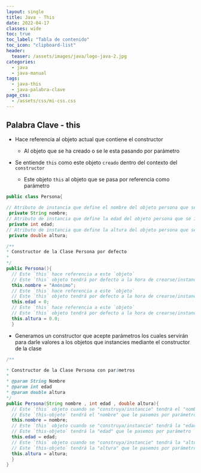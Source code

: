```yaml
---
layout: single
title: Java - This
date: 2022-04-17
classes: wide
toc: true
toc_label: "Tabla de contenido"
toc_icon: "clipboard-list"
header:
  teaser: /assets/images/java/logo-java-2.jpg
categories:
  - java
  - java-manual
tags:
  - java-this
  - java-palabra-clave
page_css: 
  - /assets/css/mi-css.css
---
```


## Palabra Clave - this

* Hace referencia al objeto actual que contiene el constructor
  * Al objeto que se ha creado o se le esta pasando por parámetro

* Se entiende ``this`` como este objeto ``creado`` dentro del contexto del ``constructor``
  * Este objeto ``this`` al objeto que se pasa por referencia como parámetro

```java
public class Persona{

// Atributo de instancia que define el nombre del objeto persona que se instancie
 private String nombre;
// Atributo de instancia que define la edad del objeto persona que se instancie
 private int edad;
// Atributo de instancia que define la altura del objeto persona que se instancie
 private double altura;

/**
* Constructor de la Clase Persona por defecto
* 
*/
public Persona(){
  // Este `this` hace referencia a este `objeto` 
  // Este `this` objeto tendrá por defecto a la hora de crearse/instanciarse tendra el nombre de "Anónimo"
  this.nombre = "Anónimo";
  // Este `this` hace referencia a este `objeto` 
  // Este `this` objeto tendrá por defecto a la hora de crearse/instanciarse una edad de 0 años
  this.edad = 0;
  // Este `this` hace referencia a este `objeto`
  // Este `this` objeto tendrá por defecto a la hora de crearse/instanciarse una altura de 0.0 cm
  this.altura = 0.0;
  }
```

* Generamos un constructor que acepte parámetros los cuales servirán para darle valores a los objetos que instancies mediante el constructor de la clase

```java
/**

* Constructor de la Clase Persona con parámetros
*
* @param String Nombre
* @param int edad
* @param double altura
*/
public Persona(String nombre , int edad , double altura){
  // Este `this` objeto cuando se "construya/instancie" tendrá el "nombre" que le pasemos por parámetro 
  // Este `this-objeto` tendrá el "nombre" que le pasemos por parámetro
  this.nombre = nombre;
  // Este `this` objeto cuando se "construya/instancie" tendrá la "edad" que le pasemos por parámetro 
  // Este `this-objeto` tendrá la "edad" que le pasemos por parámetro
  this.edad = edad;
  // Este `this` objeto cuando se "construya/instancie" tendrá la "altura" que le pasemos por parámetro 
  // Este `this-objeto` tendrá la "altura" que le pasemos por parámetro
  this.altura = altura;
  }
}
```

